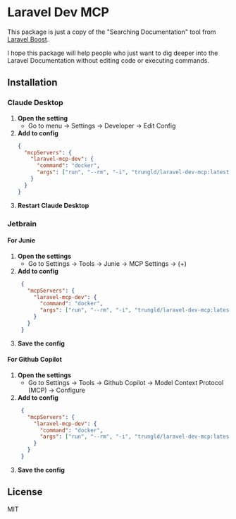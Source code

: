 # Laravel Dev MCP
This package is just a copy of the "Searching Documentation" tool from [Laravel Boost](https://boost.laravel.com).

I hope this package will help people who just want to dig deeper into the Laravel Documentation without editing code or executing commands.

## Installation
### Claude Desktop
1. **Open the setting**
    - Go to menu -> Settings -> Developer -> Edit Config
2. **Add to config**
    ```json
    {
      "mcpServers": {
        "laravel-mcp-dev": {
          "command": "docker",
          "args": ["run", "--rm", "-i", "trungld/laravel-dev-mcp:latest"]
        }
      }
    }
    ```
3. **Restart Claude Desktop**

### Jetbrain
#### For Junie
1. **Open the settings**
    - Go to Settings -> Tools -> Junie -> MCP Settings -> (+)
2. **Add to config**
   ```json
    {
      "mcpServers": {
        "laravel-mcp-dev": {
          "command": "docker",
          "args": ["run", "--rm", "-i", "trungld/laravel-dev-mcp:latest"]
        }
      }
    }
    ```
3. **Save the config**

#### For Github Copilot
1. **Open the settings**
    - Go to Settings -> Tools -> Github Copilot -> Model Context Protocol (MCP) -> Configure
2. **Add to config**
   ```json
    {
      "mcpServers": {
        "laravel-mcp-dev": {
          "command": "docker",
          "args": ["run", "--rm", "-i", "trungld/laravel-dev-mcp:latest"]
        }
      }
    }
    ```
3. **Save the config**

## License
MIT
